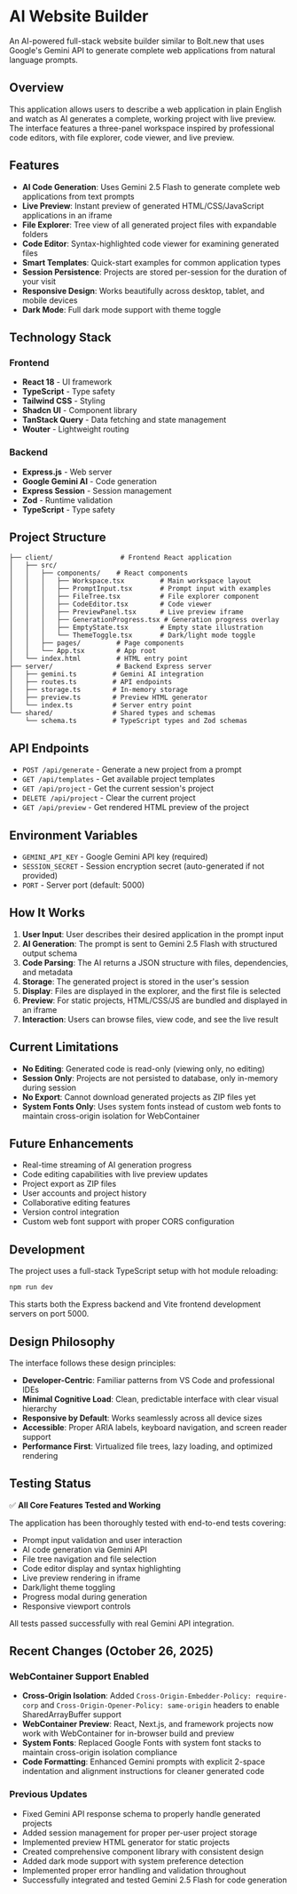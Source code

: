 # AI Website Builder

An AI-powered full-stack website builder similar to Bolt.new that uses Google's Gemini API to generate complete web applications from natural language prompts.

## Overview

This application allows users to describe a web application in plain English and watch as AI generates a complete, working project with live preview. The interface features a three-panel workspace inspired by professional code editors, with file explorer, code viewer, and live preview.

## Features

- **AI Code Generation**: Uses Gemini 2.5 Flash to generate complete web applications from text prompts
- **Live Preview**: Instant preview of generated HTML/CSS/JavaScript applications in an iframe
- **File Explorer**: Tree view of all generated project files with expandable folders
- **Code Editor**: Syntax-highlighted code viewer for examining generated files
- **Smart Templates**: Quick-start examples for common application types
- **Session Persistence**: Projects are stored per-session for the duration of your visit
- **Responsive Design**: Works beautifully across desktop, tablet, and mobile devices
- **Dark Mode**: Full dark mode support with theme toggle

## Technology Stack

### Frontend
- **React 18** - UI framework
- **TypeScript** - Type safety
- **Tailwind CSS** - Styling
- **Shadcn UI** - Component library
- **TanStack Query** - Data fetching and state management
- **Wouter** - Lightweight routing

### Backend
- **Express.js** - Web server
- **Google Gemini AI** - Code generation
- **Express Session** - Session management
- **Zod** - Runtime validation
- **TypeScript** - Type safety

## Project Structure

```
├── client/                 # Frontend React application
│   ├── src/
│   │   ├── components/    # React components
│   │   │   ├── Workspace.tsx         # Main workspace layout
│   │   │   ├── PromptInput.tsx       # Prompt input with examples
│   │   │   ├── FileTree.tsx          # File explorer component
│   │   │   ├── CodeEditor.tsx        # Code viewer
│   │   │   ├── PreviewPanel.tsx      # Live preview iframe
│   │   │   ├── GenerationProgress.tsx # Generation progress overlay
│   │   │   ├── EmptyState.tsx        # Empty state illustration
│   │   │   └── ThemeToggle.tsx       # Dark/light mode toggle
│   │   ├── pages/         # Page components
│   │   └── App.tsx        # App root
│   └── index.html         # HTML entry point
├── server/                # Backend Express server
│   ├── gemini.ts         # Gemini AI integration
│   ├── routes.ts         # API endpoints
│   ├── storage.ts        # In-memory storage
│   ├── preview.ts        # Preview HTML generator
│   └── index.ts          # Server entry point
└── shared/               # Shared types and schemas
    └── schema.ts         # TypeScript types and Zod schemas
```

## API Endpoints

- `POST /api/generate` - Generate a new project from a prompt
- `GET /api/templates` - Get available project templates
- `GET /api/project` - Get the current session's project
- `DELETE /api/project` - Clear the current project
- `GET /api/preview` - Get rendered HTML preview of the project

## Environment Variables

- `GEMINI_API_KEY` - Google Gemini API key (required)
- `SESSION_SECRET` - Session encryption secret (auto-generated if not provided)
- `PORT` - Server port (default: 5000)

## How It Works

1. **User Input**: User describes their desired application in the prompt input
2. **AI Generation**: The prompt is sent to Gemini 2.5 Flash with structured output schema
3. **Code Parsing**: The AI returns a JSON structure with files, dependencies, and metadata
4. **Storage**: The generated project is stored in the user's session
5. **Display**: Files are displayed in the explorer, and the first file is selected
6. **Preview**: For static projects, HTML/CSS/JS are bundled and displayed in an iframe
7. **Interaction**: Users can browse files, view code, and see the live result

## Current Limitations

- **No Editing**: Generated code is read-only (viewing only, no editing)
- **Session Only**: Projects are not persisted to database, only in-memory during session
- **No Export**: Cannot download generated projects as ZIP files yet
- **System Fonts Only**: Uses system fonts instead of custom web fonts to maintain cross-origin isolation for WebContainer

## Future Enhancements

- Real-time streaming of AI generation progress
- Code editing capabilities with live preview updates
- Project export as ZIP files
- User accounts and project history
- Collaborative editing features
- Version control integration
- Custom web font support with proper CORS configuration

## Development

The project uses a full-stack TypeScript setup with hot module reloading:

```bash
npm run dev
```

This starts both the Express backend and Vite frontend development servers on port 5000.

## Design Philosophy

The interface follows these design principles:

- **Developer-Centric**: Familiar patterns from VS Code and professional IDEs
- **Minimal Cognitive Load**: Clean, predictable interface with clear visual hierarchy
- **Responsive by Default**: Works seamlessly across all device sizes
- **Accessible**: Proper ARIA labels, keyboard navigation, and screen reader support
- **Performance First**: Virtualized file trees, lazy loading, and optimized rendering

## Testing Status

✅ **All Core Features Tested and Working**

The application has been thoroughly tested with end-to-end tests covering:
- Prompt input validation and user interaction
- AI code generation via Gemini API
- File tree navigation and file selection
- Code editor display and syntax highlighting
- Live preview rendering in iframe
- Dark/light theme toggling
- Progress modal during generation
- Responsive viewport controls

All tests passed successfully with real Gemini API integration.

## Recent Changes (October 26, 2025)

### WebContainer Support Enabled
- **Cross-Origin Isolation**: Added `Cross-Origin-Embedder-Policy: require-corp` and `Cross-Origin-Opener-Policy: same-origin` headers to enable SharedArrayBuffer support
- **WebContainer Preview**: React, Next.js, and framework projects now work with WebContainer for in-browser build and preview
- **System Fonts**: Replaced Google Fonts with system font stacks to maintain cross-origin isolation compliance
- **Code Formatting**: Enhanced Gemini prompts with explicit 2-space indentation and alignment instructions for cleaner generated code

### Previous Updates
- Fixed Gemini API response schema to properly handle generated projects
- Added session management for proper per-user project storage
- Implemented preview HTML generator for static projects
- Created comprehensive component library with consistent design
- Added dark mode support with system preference detection
- Implemented proper error handling and validation throughout
- Successfully integrated and tested Gemini 2.5 Flash for code generation
